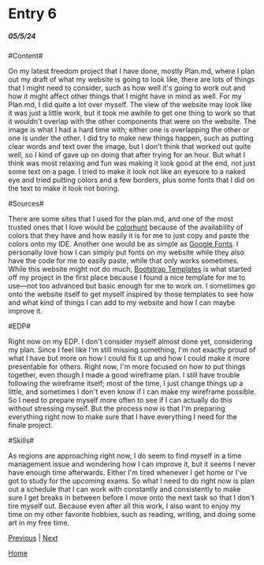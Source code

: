 # Entry 6
##### 05/5/24

#Content#

On my latest freedom project that I have done, mostly Plan.md, where I plan out my draft of what my website is going to look like, there are lots of things that I might need to consider, such as how well it's going to work out and how it might affect other things that I might have in mind as well. For my Plan.md, I did quite a lot over myself. The view of the website may look like it was just a little work, but it took me awhile to get one thing to work so that it wouldn't overlap with the other components that were on the website. The image is what I had a hard time with; either one is overlapping the other or one is under the other. I did try to make new things happen, such as putting clear words and text over the image, but I don't think that worked out quite well, so I kind of gave up on doing that after trying for an hour. But what I think was most relaxing and fun was making it look good at the end, not just some text on a page. I tried to make it look not like an eyesore to a naked eye and tried putting colors and a few borders, plus some fonts that I did on the text to make it look not boring.

#Sources#

There are some sites that I used for the plan.md, and one of the most trusted ones that I love would be [colorhunt](https://colorhunt.co) because of the availability of colors that they have and how easily it is for me to just copy and paste the colors onto my IDE. Another one would be as simple as [Google Fonts](https://fonts.google.com). I personally love how I can simply put fonts on my website while they also have the code for me to easily paste, while that only works sometimes. While this website might not do much, [Bootstrap Templates](https://startbootstrap.com/themes) is what started off my project in the first place because I found a nice template for me to use—not too advanced but basic enough for me to work on. I sometimes go onto the website itself to get myself inspired by those templates to see how and what kind of things I can add to my website and how I can maybe improve it.

#EDP#

Right now on my EDP. I don't consider myself almost done yet, considering my plan. Since I feel like I'm still missing something, I'm not exactly proud of what I have but more on how I could fix it up and how I could make it more presentable for others. Right now, I'm more focused on how to put things together, even though I made a good wireframe plan. I still have trouble following the wireframe itself; most of the time, I just change things up a little, and sometimes I don't even know if I can make my wireframe possible. So I need to prepare myself more often to see if I can actually do this without stressing myself. But the process now is that I'm preparing everything right now to make sure that I have everything I need for the finale project.

#Skills#

As regions are approaching right now, I do seem to find myself in a time management issue and wondering how I can improve it, but it seems I never have enough time afterwards. Either I'm tired whenever I get home or I've got to study for the upcoming exams. So what I need to do right now is plan out a schedule that I can work with constantly and consistently to make sure I get breaks in between before I move onto the next task so that I don't tire myself out. Because even after all this work, I also want to enjoy my time on my other favorite hobbies, such as reading, writing, and doing some art in my free time.



[Previous](entry05.md) | [Next](entry07.md)

[Home](../README.md)
